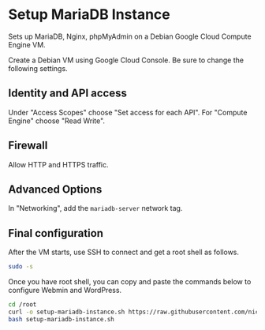 # Setup MariaDB Instance

Sets up MariaDB, Nginx, phpMyAdmin on a Debian Google Cloud Compute Engine VM.

Create a Debian VM using Google Cloud Console. Be sure to change the following settings.

## Identity and API access

Under "Access Scopes" choose "Set access for each API". For "Compute Engine" choose "Read Write".

## Firewall

Allow HTTP and HTTPS traffic.

## Advanced Options

In "Networking", add the `mariadb-server` network tag.

## Final configuration

After the VM starts, use SSH to connect and get a root shell as follows.


```bash
sudo -s
```

Once you have root shell, you can copy and paste the commands below to configure Webmin and WordPress.


```bash
cd /root
curl -o setup-mariadb-instance.sh https://raw.githubusercontent.com/nic-brian/setup-mariadb-instance/main/main-script.sh
bash setup-mariadb-instance.sh
```
